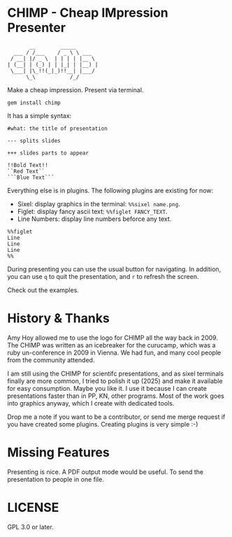 CHIMP - Cheap IMpression Presenter
==================================

           __        _____
      ___ / /___    / _ \ \ ___
     / __| |/ _ \  | | | | |__ \
    | (__| | (_) | | |_| | |__) |
     \___| |\_!!(_|_)!!__| |___/
          \_\           /_/

Make a cheap impression. Present via terminal.

```gem install chimp``` 

It has a simple syntax:

    #what: the title of presentation

    --- splits slides

    +++ slides parts to appear

    !!Bold Text!!
    ``Red Text``
    ```Blue Text```

Everything else is in plugins. The following plugins are existing for now:

* Sixel: display graphics in the terminal: ``%%sixel name.png``.
* Figlet: display fancy ascii text: ``%%figlet FANCY_TEXT``.
* Line Numbers: display line numbers beforce any text.
```text
%%figlet
Line
Line
Line
%%
```

During presenting you can use the usual button for navigating. In addition, you
can use ``q`` to quit the presentation, and ``r`` to refresh the screen.

Check out the examples.

History & Thanks
================

Amy Hoy allowed me to use the logo for CHIMP all the way back in 2009. The
CHIMP was written as an icebreaker for the curucamp, which was a ruby
un-conference in 2009 in Vienna. We had fun, and many cool people from the
community attended.

I am still using the CHIMP for scientifc presentations, and as sixel terminals
finally are more common, I tried to polish it up (2025) and make it available
for easy consumption. Maybe you like it. I use it because I can create
presentations faster than in PP, KN, other programs. Most of the work goes
into graphics anyway, which I create with dedicated tools.

Drop me a note if you want to be a contributor, or send me merge request if you
have created some plugins. Creating plugins is very simple :-)

Missing Features
================

Presenting is nice. A PDF output mode would be useful. To send the presentation
to people in one file.

LICENSE
=======

GPL 3.0 or later.
